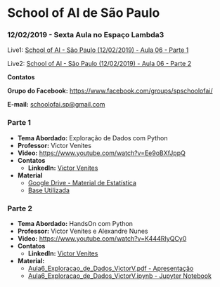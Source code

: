 # School of AI de São Paulo

### 12/02/2019 - Sexta Aula no Espaço Lambda3

Live1: [School of AI - São Paulo (12/02/2019) - Aula 06 - Parte 1](https://www.youtube.com/watch?v=Ee9oBXfJppQ)

Live2: [School of AI - São Paulo (12/02/2019) - Aula 06 - Parte 2](https://www.youtube.com/watch?v=K444RIyQCy0)

**Contatos**

**Grupo do Facebook:** https://www.facebook.com/groups/spschoolofai/

**E-mail:** schoolofai.sp@gmail.com

### Parte 1
  
- **Tema Abordado:** Exploração de Dados com Python
- **Professor:** Victor Venites
- **Video:** https://www.youtube.com/watch?v=Ee9oBXfJppQ
- **Contatos**
  - **LinkedIn:** [Victor Venites](https://www.linkedin.com/in/victor-venites)
- **Material** 
  - [Google Drive - Material de Estatística](https://drive.google.com/drive/mobile/folders/10ej_EgM-Oys3NMoVwlmChHdBpX4gmlC3?usp=drive_open&fbclid=IwAR2xQlVKV4pbDuh608BqiDrt8ToZLtQcrpcmIpydx8lyS2D6h6Jo6M36DDE)
  - [Base Utilizada](http://files.grouplens.org/datasets/movielens/ml-20m.zip?fbclid=IwAR1PYVOHj49SP63PcLgy3mtnDt-HBvNeEmxLZfi2pSNYSh02NjniqA-_QjY)

### Parte 2

- **Tema Abordado:** HandsOn com Python
- **Professor:** Victor Venites e Alexandre Nunes
- **Video:** https://www.youtube.com/watch?v=K444RIyQCy0
- **Contatos**
  - **LinkedIn:** [Victor Venites](https://www.linkedin.com/in/victor-venites)
- **Material:** 
  - [Aula6_Exploracao_de_Dados_VictorV.pdf - Apresentação](https://github.com/SchoolOfAISaoPaulo/aulas/blob/master/06_aula/material/Aula6_Exploracao_de_Dados_VictorV.pdf)
  - [Aula6_Exploracao_de_Dados_VictorV.ipynb - Jupyter Notebook](https://github.com/SchoolOfAISaoPaulo/aulas/blob/master/06_aula/material/Aula6_Exploracao_de_Dados_VictorV.ipynb)

